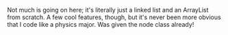 Not much is going on here; it's literally just a linked list and an ArrayList from scratch. A few cool features, though, but it's never been more obvious that I code like a physics major. Was given the node class already!
